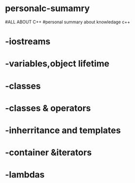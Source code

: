 # personalc-sumamry
#ALL ABOUT C++
#personal summary about knowledage c++
# 	-iostreams
#	-variables,object lifetime 
#	-classes
#	-classes & operators
#	-inherritance and templates
#	-container &iterators
#	-lambdas
